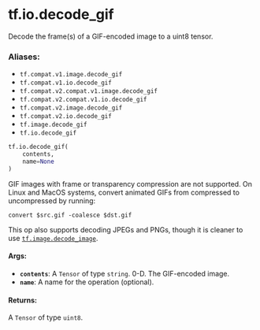 <div itemscope itemtype="http://developers.google.com/ReferenceObject">
<meta itemprop="name" content="tf.io.decode_gif" />
<meta itemprop="path" content="Stable" />
</div>

# tf.io.decode_gif

Decode the frame(s) of a GIF-encoded image to a uint8 tensor.

### Aliases:

* `tf.compat.v1.image.decode_gif`
* `tf.compat.v1.io.decode_gif`
* `tf.compat.v2.compat.v1.image.decode_gif`
* `tf.compat.v2.compat.v1.io.decode_gif`
* `tf.compat.v2.image.decode_gif`
* `tf.compat.v2.io.decode_gif`
* `tf.image.decode_gif`
* `tf.io.decode_gif`

``` python
tf.io.decode_gif(
    contents,
    name=None
)
```

<!-- Placeholder for "Used in" -->

GIF images with frame or transparency compression are not supported.
On Linux and MacOS systems, convert animated GIFs from compressed to
uncompressed by running:

    convert $src.gif -coalesce $dst.gif

This op also supports decoding JPEGs and PNGs, though it is cleaner to use
<a href="../../tf/io/decode_image.md"><code>tf.image.decode_image</code></a>.

#### Args:


* <b>`contents`</b>: A `Tensor` of type `string`. 0-D.  The GIF-encoded image.
* <b>`name`</b>: A name for the operation (optional).


#### Returns:

A `Tensor` of type `uint8`.
